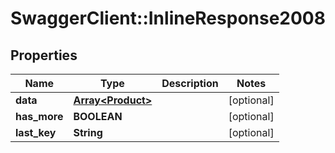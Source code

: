 # SwaggerClient::InlineResponse2008

## Properties
Name | Type | Description | Notes
------------ | ------------- | ------------- | -------------
**data** | [**Array&lt;Product&gt;**](Product.md) |  | [optional] 
**has_more** | **BOOLEAN** |  | [optional] 
**last_key** | **String** |  | [optional] 

